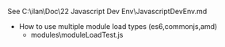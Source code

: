 See C:\ilan\Doc\22 Javascript Dev Env\JavascriptDevEnv.md
* How to use multiple module load types (es6,commonjs,amd)
	* modules\moduleLoadTest.js